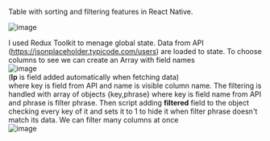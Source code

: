 Table with sorting and filtering features in React Native.

![image](https://github.com/user-attachments/assets/df294f55-4670-4915-a2c6-d730b9e835cf)

I used Redux Toolkit to menage global state. Data from API (https://jsonplaceholder.typicode.com/users) are loaded to state. To choose columns to see we can create an Array with field names <br />
![image](https://github.com/user-attachments/assets/c5e938c2-9f34-44dc-9879-fa58277883dd)<br/>
(__lp__ is field added automatically when fetching data)<br />
where key is field from API and name is visible column name.
The filtering is handled with array of objects {key,phrase} where key is field name from API and phrase is filter phrase. Then script adding __filtered__ field to the object checking every key of it and sets it to 1 to hide it when filter phrase doesn't match its data.
We can filter many columns at once
<br />
![image](https://github.com/user-attachments/assets/d8fc2b48-d656-4c34-9fab-dee444107b94)
